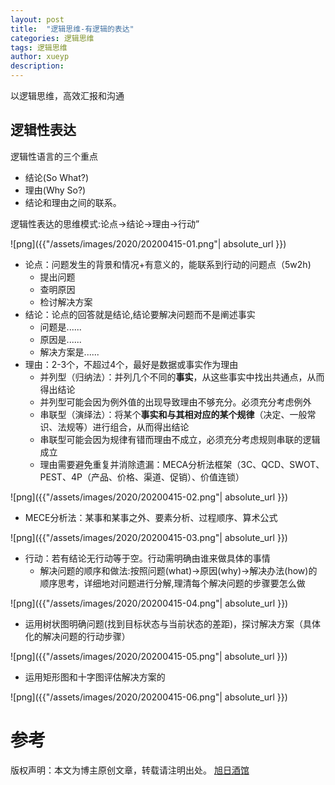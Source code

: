 ```yaml
---
layout: post
title:  "逻辑思维-有逻辑的表达"
categories: 逻辑思维
tags: 逻辑思维
author: xueyp
description:
---
```


以逻辑思维，高效汇报和沟通

## 逻辑性表达

逻辑性语言的三个重点

- 结论(So What?)
- 理由(Why So?)
- 结论和理由之间的联系。

逻辑性表达的思维模式:论点→结论→理由→行动”

 ![png]({{"/assets/images/2020/20200415-01.png"| absolute_url }})

- 论点：问题发生的背景和情况+有意义的，能联系到行动的问题点（5w2h)
  - 提出问题
  - 查明原因
  - 检讨解决方案
- 结论：论点的回答就是结论,结论要解决问题而不是阐述事实
  - 问题是......
  - 原因是......
  - 解决方案是......
- 理由：2-3个，不超过4个，最好是数据或事实作为理由
  - 并列型（归纳法）：并列几个不同的**事实**，从这些事实中找出共通点，从而得出结论
  - 并列型可能会因为例外值的出现导致理由不够充分。必须充分考虑例外
  - 串联型（演绎法）：将某个**事实和与其相对应的某个规律**（决定、一般常识、法规等）进行组合，从而得出结论
  - 串联型可能会因为规律有错而理由不成立，必须充分考虑规则串联的逻辑成立
  - 理由需要避免重复并消除遗漏：MECA分析法框架（3C、QCD、SWOT、PEST、4P（产品、价格、渠道、促销）、价值连锁）

 ![png]({{"/assets/images/2020/20200415-02.png"| absolute_url }})

  - MECE分析法：某事和某事之外、要素分析、过程顺序、算术公式

 ![png]({{"/assets/images/2020/20200415-03.png"| absolute_url }})

- 行动：若有结论无行动等于空。行动需明确由谁来做具体的事情
  - 解决问题的顺序和做法:按照问题(what)→原因(why)→解决办法(how)的顺序思考，详细地对问题进行分解,理清每个解决问题的步骤要怎么做

 ![png]({{"/assets/images/2020/20200415-04.png"| absolute_url }})

  - 运用树状图明确问题(找到目标状态与当前状态的差距)，探讨解决方案（具体化的解决问题的行动步骤）

 ![png]({{"/assets/images/2020/20200415-05.png"| absolute_url }})

  - 运用矩形图和十字图评估解决方案的

 ![png]({{"/assets/images/2020/20200415-06.png"| absolute_url }})

参考
============

版权声明：本文为博主原创文章，转载请注明出处。 [旭日酒馆](https://xueyp.github.io/)
